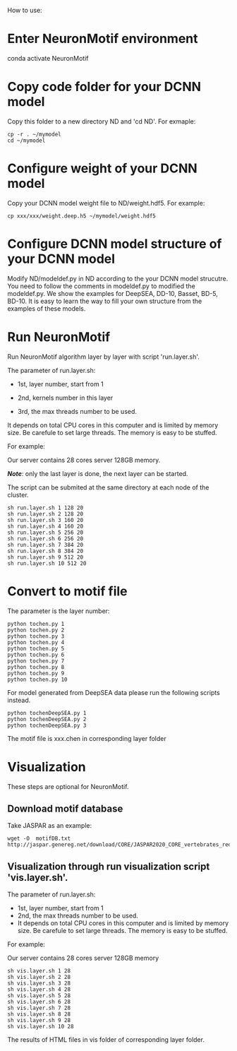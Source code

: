 How to use:

# Enter NeuronMotif environment

conda  activate NeuronMotif

# Copy code folder for your DCNN model

Copy this folder to a new directory ND and 'cd ND'. For exmaple:

```
cp -r . ~/mymodel
cd ~/mymodel
```

# Configure weight of your DCNN model

Copy your DCNN model weight file to ND/weight.hdf5. For example:

```
cp xxx/xxx/weight.deep.h5 ~/mymodel/weight.hdf5
```

# Configure DCNN model structure of your DCNN model 

Modify ND/modeldef.py in ND according to the your DCNN model strucutre.
You need to follow the comments in modeldef.py to modified the modeldef.py.
We show the examples for DeepSEA, DD-10, Basset, BD-5, BD-10. It is easy to learn the way to fill your own structure from  the examples of these models.



# Run NeuronMotif 

Run NeuronMotif algorithm layer by layer with script 'run.layer.sh'. 

The parameter of run.layer.sh:

* 1st, layer number, start from 1

* 2nd, kernels number in this layer

* 3rd, the max threads number to be used. 

It depends on total CPU cores in this computer and is limited by memory size.
Be carefule to set large threads. The memory is easy to be stuffed.

For example:

Our server contains 28 cores server 128GB memory.

***Note***: only the last layer is done, the next layer can be started.

The script can be submited at the same directory at each node of the cluster.

```
sh run.layer.sh 1 128 20
sh run.layer.sh 2 128 20
sh run.layer.sh 3 160 20
sh run.layer.sh 4 160 20
sh run.layer.sh 5 256 20
sh run.layer.sh 6 256 20
sh run.layer.sh 7 384 20
sh run.layer.sh 8 384 20
sh run.layer.sh 9 512 20
sh run.layer.sh 10 512 20
```

# Convert to motif file

The parameter is the layer number:

```
python tochen.py 1
python tochen.py 2
python tochen.py 3
python tochen.py 4
python tochen.py 5
python tochen.py 6
python tochen.py 7
python tochen.py 8
python tochen.py 9
python tochen.py 10
```

For model generated from  DeepSEA data please run the following scripts instead.

```
python tochenDeepSEA.py 1
python tochenDeepSEA.py 2
python tochenDeepSEA.py 3
```


The motif file is xxx.chen in corresponding layer folder

# Visualization

These steps are optional for NeuronMotif.

## Download motif database

Take JASPAR as an example:

```
wget -O  motifDB.txt  http://jaspar.genereg.net/download/CORE/JASPAR2020_CORE_vertebrates_redundant_pfms_meme.txt
```


## Visualization through run visualization script 'vis.layer.sh'.

The parameter of run.layer.sh:
* 1st, layer number, start from 1
* 2nd, the max threads number to be used.
* It depends on total CPU cores in this computer and is limited by memory size.
Be carefule to set large threads. The memory is easy to be stuffed.

For example:

Our server contains  28 cores server 128GB memory

```
sh vis.layer.sh 1 28
sh vis.layer.sh 2 28
sh vis.layer.sh 3 28
sh vis.layer.sh 4 28
sh vis.layer.sh 5 28
sh vis.layer.sh 6 28
sh vis.layer.sh 7 28
sh vis.layer.sh 8 28
sh vis.layer.sh 9 28
sh vis.layer.sh 10 28
```

The results of  HTML files in vis folder of corresponding layer folder.

